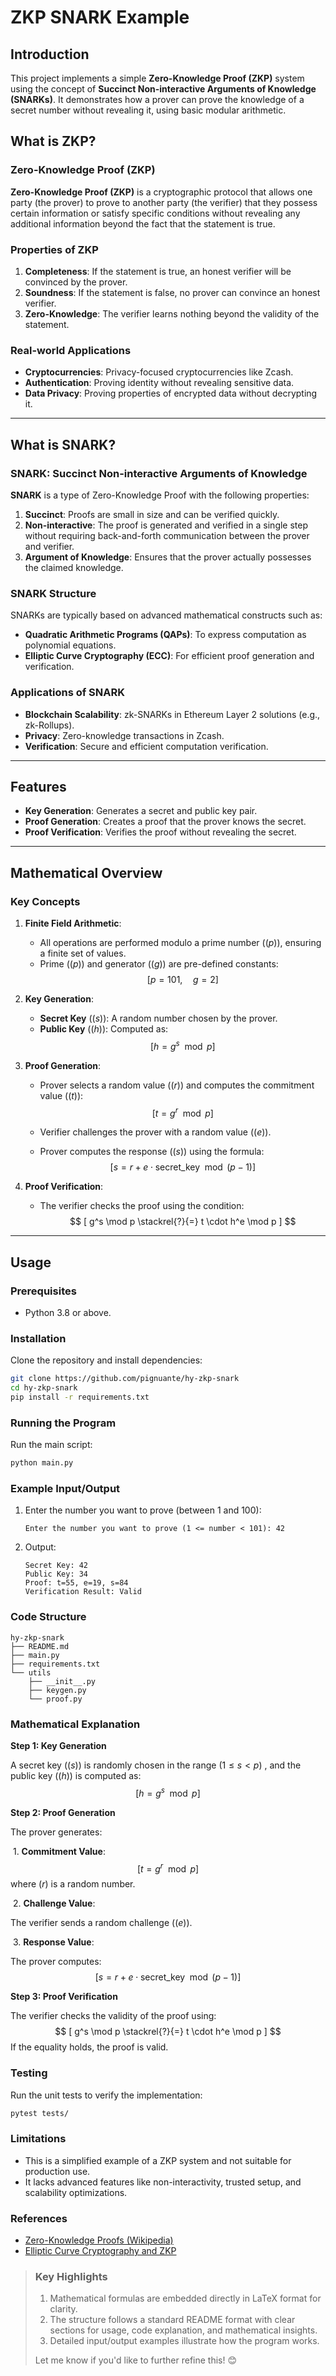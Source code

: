 # ZKP SNARK Example

## Introduction

This project implements a simple **Zero-Knowledge Proof (ZKP)** system using the concept of **Succinct Non-interactive
Arguments of Knowledge (SNARKs)**. It demonstrates how a prover can prove the knowledge of a secret number without
revealing it, using basic modular arithmetic.

## What is ZKP?

### Zero-Knowledge Proof (ZKP)

**Zero-Knowledge Proof (ZKP)** is a cryptographic protocol that allows one party (the prover) to prove to another
party (the verifier) that they possess certain information or satisfy specific conditions without revealing any
additional information beyond the fact that the statement is true.

### Properties of ZKP

1. **Completeness**: If the statement is true, an honest verifier will be convinced by the prover.
2. **Soundness**: If the statement is false, no prover can convince an honest verifier.
3. **Zero-Knowledge**: The verifier learns nothing beyond the validity of the statement.

### Real-world Applications

- **Cryptocurrencies**: Privacy-focused cryptocurrencies like Zcash.
- **Authentication**: Proving identity without revealing sensitive data.
- **Data Privacy**: Proving properties of encrypted data without decrypting it.

----

## What is SNARK?

### SNARK: Succinct Non-interactive Arguments of Knowledge

**SNARK** is a type of Zero-Knowledge Proof with the following properties:

1. **Succinct**: Proofs are small in size and can be verified quickly.
2. **Non-interactive**: The proof is generated and verified in a single step without requiring back-and-forth
   communication between the prover and verifier.
3. **Argument of Knowledge**: Ensures that the prover actually possesses the claimed knowledge.

### SNARK Structure

SNARKs are typically based on advanced mathematical constructs such as:

- **Quadratic Arithmetic Programs (QAPs)**: To express computation as polynomial equations.
- **Elliptic Curve Cryptography (ECC)**: For efficient proof generation and verification.

### Applications of SNARK

- **Blockchain Scalability**: zk-SNARKs in Ethereum Layer 2 solutions (e.g., zk-Rollups).
- **Privacy**: Zero-knowledge transactions in Zcash.
- **Verification**: Secure and efficient computation verification.

---

## Features

- **Key Generation**: Generates a secret and public key pair.
- **Proof Generation**: Creates a proof that the prover knows the secret.
- **Proof Verification**: Verifies the proof without revealing the secret.

---

## Mathematical Overview

### Key Concepts

1. **Finite Field Arithmetic**:

    - All operations are performed modulo a prime number $(( p ))$, ensuring a finite set of values.
    - Prime $(( p ))$ and generator $(( g ))$ are pre-defined constants:
      $$
      [ p = 101, \quad g = 2 ]
      $$


2. **Key Generation**:
   
    - **Secret Key** $(( s ))$: A random number chosen by the prover.
    - **Public Key** $(( h ))$: Computed as:
      $$
      [ h = g^s \mod p ]
      $$


3. **Proof Generation**:

    - Prover selects a random value $(( r ))$ and computes the commitment value $(( t ))$:
      $$
      [ t = g^r \mod p ]
      $$

    - Verifier challenges the prover with a random value $(( e ))$.
    - Prover computes the response $(( s ))$ using the formula:
      $$
      [ s = r + e \cdot \text{secret\_key} \mod (p - 1) ]
      $$


4. **Proof Verification**:
    - The verifier checks the proof using the condition:
      $$
      [ g^s \mod p \stackrel{?}{=} t \cdot h^e \mod p ]
      $$

---

## Usage

### Prerequisites

- Python 3.8 or above.

### Installation

Clone the repository and install dependencies:

```bash
git clone https://github.com/pignuante/hy-zkp-snark
cd hy-zkp-snark
pip install -r requirements.txt
```

### Running the Program

Run the main script:

```bash
python main.py
```

### **Example Input/Output**

1. Enter the number you want to prove (between 1 and 100):
   ```
   Enter the number you want to prove (1 <= number < 101): 42
   ```

2. Output:
   ```
   Secret Key: 42
   Public Key: 34
   Proof: t=55, e=19, s=84
   Verification Result: Valid
   ```

### Code Structure

```
hy-zkp-snark
├── README.md
├── main.py
├── requirements.txt
└── utils
    ├── __init__.py
    ├── keygen.py
    └── proof.py
```

### **Mathematical Explanation**

**Step 1: Key Generation**

A secret key $(( s ))$ is randomly chosen in the range $( 1 \leq s < p )$ , and the public key $(( h ))$ is computed as:
$$
[ h = g^s \mod p ]
$$

**Step 2: Proof Generation**

The prover generates:

​ 1.    **Commitment Value**:
$$
[ t = g^r \mod p ]
$$
where $( r )$ is a random number.

​ 2.    **Challenge Value**:

The verifier sends a random challenge $(( e ))$.

​ 3.    **Response Value**:

The prover computes:
$$
[ s = r + e \cdot \text{secret_key} \mod (p - 1) ]
$$

**Step 3: Proof Verification**

The verifier checks the validity of the proof using:
$$
[ g^s \mod p \stackrel{?}{=} t \cdot h^e \mod p ]
$$
If the equality holds, the proof is valid.

### **Testing**

Run the unit tests to verify the implementation:

```bash
pytest tests/
```

### **Limitations**

- This is a simplified example of a ZKP system and not suitable for production use.
- It lacks advanced features like non-interactivity, trusted setup, and scalability optimizations.

### **References**

- [Zero-Knowledge Proofs (Wikipedia)](https://en.wikipedia.org/wiki/Zero-knowledge_proof)
- [Elliptic Curve Cryptography and ZKP](https://cryptobook.nakov.com/zero-knowledge-proofs)

> ### Key Highlights
>
>   1. Mathematical formulas are embedded directly in LaTeX format for clarity.
>   2. The structure follows a standard README format with clear sections for usage, code explanation, and mathematical
       insights.
>   3. Detailed input/output examples illustrate how the program works.
>
>   Let me know if you'd like to further refine this! 😊








